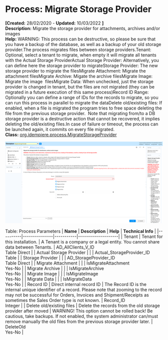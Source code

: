 # Process: Migrate Storage Provider 

**[Created:** 28/02/2020 - **Updated:** 10/03/2022 **]**  
**Description:** Migrate the storage provider for attachments, archives and/or images  
**Help:** WARNING: This process can be destructive, so please be sure that you have a backup of the database, as well as a backup of your old storage provider.The process migrates files between storage providers.Tenant: Optional, select a tenant to migrate, when empty it will migrate all tenants with the Actual Storage ProviderActual Storage Provider: Alternatively, you can define here the storage provider to migrateStorage Provider: The new storage provider to migrate the filesMigrate Attachment: Migrate the attachment filesMigrate Archive: Migate the archive filesMigrate Image: Migrate the image  filesMigrate Data: When unchecked, just the storage provider is changed in tenant, but the files are not migrated (they can be migrated in a future execution of this same process)Record ID Range: Optionally you can define a range of IDs for the records to migrate, so you can run this process in parallel to migrate the dataDelete old/existing files: If enabled, when a file is migrated the program tries to free space deleting the file from the previous storage provider.  Note that migrating from/to a DB storage provider is a destructive action that cannot be recovered, it implies deleting the old/existing files.In case of failure or timeout, the process can be launched again, it commits on every file migrated.  
**Class:** [org.idempiere.process.MigrateStorageProvider](https://jenkins.idempiere.org/job/iDempiere12Daily/ws/org.idempiere.javadoc/API/org/idempiere/process/MigrateStorageProvider.html)

![](/img/docs/manual/MigrateStorageProvider-Process_iDempiere_v12.0.0.png)

Table: Process Parameters
| **Name** | **Description** | **Help** | **Technical Info** |
|----------|---------------|-----------|--------------------|
| Tenant | Tenant for this installation. | A Tenant is a company or a legal entity. You cannot share data between Tenants. | AD_AllClients_V_ID<br/>Table Direct | 
| Actual Storage Provider |  |  | Actual_StorageProvider_ID<br/>Table | 
| Storage Provider |  |  | AD_StorageProvider_ID<br/>Table Direct | 
| Migrate Attachment |  |  | IsMigrateAttachment<br/>Yes-No | 
| Migrate Archive |  |  | IsMigrateArchive<br/>Yes-No | 
| Migrate Image |  |  | IsMigrateImage<br/>Yes-No | 
| Migrate Data |  |  | IsMigrateData<br/>Yes-No | 
| Record ID | Direct internal record ID | The Record ID is the internal unique identifier of a record. Please note that zooming to the record may not be successful for Orders, Invoices and Shipment/Receipts as sometimes the Sales Order type is not known. | Record_ID<br/>Integer | 
| Delete old/existing files | Delete the records from the old storage provider after moved | WARNING!  This option cannot be rolled back!  Be cautious, take backups.  If not enabled, the system administrator can/must remove manually the old files from the previous storage provider later. | DeleteOld<br/>Yes-No | 


